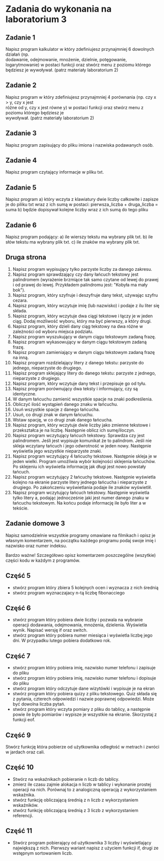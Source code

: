 # Zadania do wykonania na laboratorium 3

## Zadanie 1

Napisz program kalkulator w który zdefiniujesz przynajmniej 6 dowolnych działań (np.  
dodawanie, odejmowanie, mnożenie, dzielnie, potęgowanie, logarytmowanie) w postaci funkcji oraz stwórz menu z poziomu którego będziesz je wywoływał. (patrz materiały laboratorium 2)

## Zadanie 2

Napisz program w który zdefiniujesz przynajmniej 4 porównania (np. czy x > y, czy x jest  
różne od y, czy x jest równe y) w postaci funkcji oraz stwórz menu z poziomu którego będziesz je  
wywoływał. (patrz materiały laboratorium 2)

## Zadanie 3

Napisz program zapisujący do pliku imiona i nazwiska podawanych osób.

## Zadanie 4

Napisz program czytający informacje w pliku txt.

## Zadanie 5

Napisz program
a) który wczyta z klawiatury dwie liczby całkowite i zapisze je do piliku txt wraz z ich sumą w postaci: pierwsza_liczba + druga_liczba = suma
b) będzie dopisywał kolejne liczby wraz z ich sumą do tego pliku

## Zadanie 6

Napisz program podający:
a) ile wierszy tekstu ma wybrany plik txt.
b) ile słów tekstu ma wybrany plik txt.
c) ile znaków ma wybrany plik txt.

## Druga strona

1. Napisz program wypisujący tylko parzyste liczby za danego zakresu.
2. Napisz program sprawdzający czy dany łańcuch tekstowy jest palindromem (wyrażenie brzmiące tak samo czytane od lewej do prawej i od prawej do lewej. Przykładem palindromu jest: "Kobyła ma mały bok").
3. Napisz program, który szyfruje i deszyfruje dany tekst, używając szyfru cezara.
4. Napisz program, który wczytuje imię (lub nazwisko) i podaje z ilu liter się składa.
5. Napisz program, który wczytuje dwa ciągi tekstowe i łączy je w jeden ciąg. Dodaj możliwość wyboru, który ma być pierwszy, a który drugi.
6. Napisz program, który dzieli dany ciąg tekstowy na dwa różne w zależności od wyboru miejsca
   podziału.
7. Napisz program wyszukujący w danym ciągu tekstowym zadaną frazę.
8. Napisz program wykasowujący w danym ciągu tekstowym zadaną frazę.
9. Napisz program zamieniający w danym ciągu tekstowym zadaną frazę na inną.
10. Napisz program rozdzielający litery z danego tekstu: parzyste do jednego, nieparzyste do drugiego.
11. Napisz program sklejający litery do danego tekstu: parzyste z jednego, nieparzyste z drugiego.
12. Napisz program, który wczytuje dany tekst i przepisuje go od tyłu.
13. Napisz program porównujący dwa teksty i informujący, czy są identyczne.
14. W danym łańcuchu zamienić wszystkie spacje na znaki podkreślenia.
15. Obliczyć ilość wystąpień danego znaku w łańcuchu.
16. Usuń wszystkie spacje z danego łańcucha.
17. Usuń, co drugi znak w danym łańcuchu.
18. Wstaw spację, w co drugi znak danego łańcucha.
19. Napisz program, który wczytuje dwie liczby jako zmienne tekstowe i przekształca je na liczbę.
    Następnie oblicz ich sumę/iloczyn.
20. Napisz program wczytujący łańcuch tekstowy. Sprawdza czy jest palindromem. Jeśli jest wypisuje
    komunikat że to palindrom. Jeśli nie skleja wczytany łańcuch i jego odwrotność w jeden nowy.
    Następnie wyświetla jego wszystkie nieparzyste znaki.
21. Napisz program wczytujący 4 łańcuchy tekstowe. Następnie skleja je w jeden wielki. Program
    umożliwia wybór kolejności sklejenia łańcuchów. Po sklejeniu ich wyświetla informację jak długi jest
    nowo powstały łańcuch.
22. Napisz program wczytujący 2 łańcuchy tekstowe. Następnie wyświetla kolejno na ekranie parzyste litery jednego łańcucha i nieparzyste z drugiego. Po zakończeniu wyświetlania podaje ile znaków wyświetlił.
23. Napisz program wczytujący łańcuch tekstowy. Następnie wyświetla tylko litery a, podając jednocześnie jaki jest numer danego znaku w łańcuchu tekstowym. Na końcu podaje informację ile  było liter a w tekście.

## Zadanie domowe 3

Napisz samodzielnie wszystkie programy omawiane na filmikach i opisz je własnym komentarzem, na początku każdego programu podaj swoje imię i nazwisko oraz numer indeksu.

Bardzo ważne!
Szczegółowo opisz komentarzem poszczególne (wszytkie) części kodu w każdym z programów.

## Część 5

- stwórz program który zbiera 5 kolejnych ocen i wyznacza z nich średnią
- stwórz program wyznaczajacy n-tą liczbę fibonacciego

## Część 6

- stwórz program który pobiera dwie liczby i pozwala na wybranie operacji dodawania, odejmowania, mnożenia, dzielenia. Wyświetla wynik. Napisać wersję if oraz switch.
- stwórz program który pobiera numer miesiąca i wyświetla liczbę jego dni. W przypadku lutego pobiera dodatkowo rok.

## Część 7

- stwórz program który pobiera imię, nazwisko numer telefonu i zapisuje do pliku
- stwórz program który pobiera imię, nazwisko numer telefonu i dopisuje do pliku
- stwórz program który odczytuje dane wizytówki i wypisuje je na ekran
- stwórz program który pobiera quizy z pliku tekstowego. Quiz składa się z pytania, czterech odpowiedzi i nazwie poprawnej odpowiedzi. Może być dowolna liczba pytań.
- stwórz program który wczyta pomiary z pliku do tablicy, a następnie powie ile było pomiarów i wypisze je wszystkie na ekranie. Skorzystaj z funkcji eof.

## Część 9

Stwórz funkcję która pobierze od użytkownika odległość w metrach i zwróci w jardach oraz cali.

## Część 10

- Stwórz na wskaźnikach pobieranie n liczb do tablicy.
- zmierz ile czasu zajmie alokacja n liczb w tablicy i wykonanie prostej operacji na nich. Porównaj to z analogiczną operacją z wykorzystaniem wskaźnika.
- stwórz funkcję obliczającą średnią z n liczb z wykorzystaniem wskaźników.
- stwórz funkcję obliczającą średnią z 3 liczb z wykorzystaniem referencji.

## Część 11

- Stwórz program pobierający od użytkownika 3 liczby i wyświetlający największą z nich. Pierwszy wariant napisz z użyciem funkcji if, drugi ze wstępnym sortowaniem liczb.
